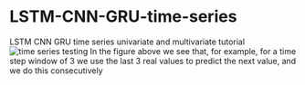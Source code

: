 # LSTM-CNN-GRU-time-series
LSTM CNN GRU time series univariate and multivariate tutorial
![time series testing](https://github.com/intelligenxe/LSTM-CNN-GRU-time-series/assets/61626108/c97d5df2-2c4c-459c-a269-08f0563b2a2c)
In the figure above we see that, for example, for a time step window of 3 we use the last 3 real values to predict the next value, and we do this consecutively
